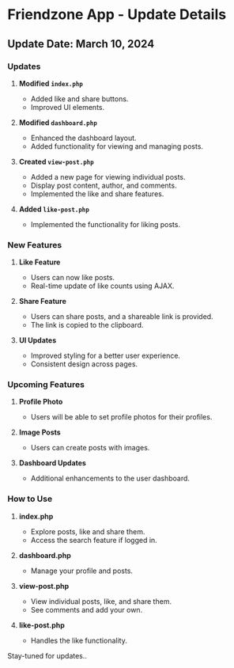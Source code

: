 # Friendzone App - Update Details

## Update Date: March 10, 2024

### Updates

1. **Modified `index.php`**
   - Added like and share buttons.
   - Improved UI elements.

2. **Modified `dashboard.php`**
   - Enhanced the dashboard layout.
   - Added functionality for viewing and managing posts.

3. **Created `view-post.php`**
   - Added a new page for viewing individual posts.
   - Display post content, author, and comments.
   - Implemented the like and share features.

4. **Added `like-post.php`**
   - Implemented the functionality for liking posts.

### New Features

1. **Like Feature**
   - Users can now like posts.
   - Real-time update of like counts using AJAX.

2. **Share Feature**
   - Users can share posts, and a shareable link is provided.
   - The link is copied to the clipboard.

3. **UI Updates**
   - Improved styling for a better user experience.
   - Consistent design across pages.

### Upcoming Features

1. **Profile Photo**
   - Users will be able to set profile photos for their profiles.

2. **Image Posts**
   - Users can create posts with images.

3. **Dashboard Updates**
   - Additional enhancements to the user dashboard.

### How to Use

1. **index.php**
   - Explore posts, like and share them.
   - Access the search feature if logged in.

2. **dashboard.php**
   - Manage your profile and posts.

3. **view-post.php**
   - View individual posts, like, and share them.
   - See comments and add your own.

4. **like-post.php**
   - Handles the like functionality.

Stay-tuned for updates..
